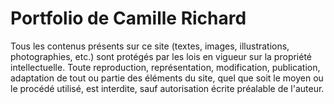 # Portfolio de Camille Richard
Tous les contenus présents sur ce site (textes, images, illustrations, photographies, etc.) sont protégés par les lois en vigueur sur la propriété intellectuelle.
Toute reproduction, représentation, modification, publication, adaptation de tout ou partie des éléments du site, quel que soit le moyen ou le procédé utilisé, est interdite, sauf autorisation écrite préalable de l'auteur.

